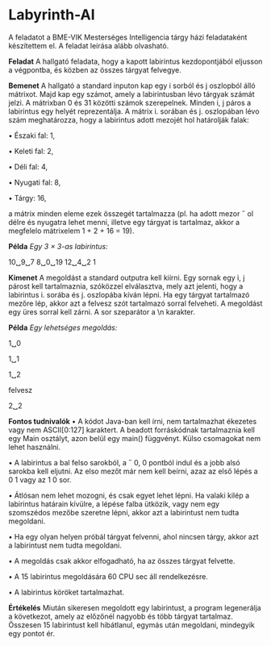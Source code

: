 # Labyrinth-AI

A feladatot a BME-VIK Mesterséges Intelligencia tárgy házi feladataként készítettem el. A feladat leírása alább olvasható.


**Feladat**
A hallgató feladata, hogy a kapott labirintus kezdopontjából eljusson a végpontba, és közben az összes tárgyat felvegye.

**Bemenet**
A hallgató a standard inputon kap egy i sorból és j oszlopból álló mátrixot. Majd kap egy számot, amely a labirintusban lévo tárgyak számát jelzi. A mátrixban 0 és 31 közötti számok szerepelnek. Minden i, j páros a labirintus egy helyét reprezentálja. A mátrix i. sorában és j. oszlopában lévo szám meghatározza, hogy a labirintus adott mezojét hol határolják falak:


• Északi fal: 1,

• Keleti fal: 2,

• Déli fal: 4,

• Nyugati fal: 8,

• Tárgy: 16,


a mátrix minden eleme ezek összegét tartalmazza (pl. ha adott mezor ˝ ol délre és nyugatra lehet menni, illetve egy tárgyat is tartalmaz, akkor a megfelelo mátrixelem 1 + 2 + 16 = 19).

**Példa**
*Egy 3 × 3-as labirintus:*

10␣9␣7
8␣0␣19
12␣4␣2
1

**Kimenet**
A megoldást a standard outputra kell kiírni. Egy sornak egy i, j párost kell tartalmaznia, szóközzel elválasztva, mely azt jelenti, hogy a labirintus i. sorába és j. oszlopába kíván lépni. Ha egy tárgyat tartalmazó mezőre lép, akkor azt a felvesz szót tartalmazó sorral felveheti. A megoldást egy üres sorral kell zárni. A sor szeparátor a \n karakter.


**Példa**
*Egy lehetséges megoldás:*


1␣0

1␣1

1␣2

felvesz

2␣2


**Fontos tudnivalók**
• A kódot Java-ban kell írni, nem tartalmazhat ékezetes vagy nem ASCII[0:127] karaktert. A beadott forráskódnak tartalmaznia kell egy Main osztályt, azon belül egy main() függvényt. Külso csomagokat nem lehet használni.

• A labirintus a bal felso sarokból, a ˝ 0, 0 pontból indul és a jobb alsó sarokba kell eljutni. Az elso mezőt már nem kell beírni, azaz az első lépés a 0 1 vagy az 1 0 sor.

• Átlósan nem lehet mozogni, és csak egyet lehet lépni. Ha valaki kilép a labirintus határain kívülre, a lépése falba ütközik, vagy nem egy szomszédos mezőbe szeretne lépni, akkor azt a labirintust nem tudta megoldani.

• Ha egy olyan helyen próbál tárgyat felvenni, ahol nincsen tárgy, akkor azt a labirintust nem tudta megoldani.

• A megoldás csak akkor elfogadható, ha az összes tárgyat felvette.

• A 15 labirintus megoldására 60 CPU sec áll rendelkezésre.

• A labirintus köröket tartalmazhat.


**Értékelés**
Miután sikeresen megoldott egy labirintust, a program legenerálja a következot, amely az előzőnél nagyobb és több tárgyat tartalmaz. Összesen 15 labirintust kell hibátlanul, egymás után megoldani, mindegyik egy pontot ér.


